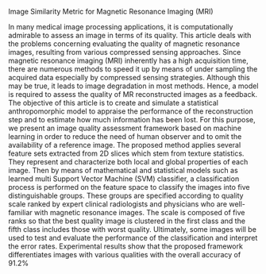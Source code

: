 Image Similarity Metric for Magnetic Resonance Imaging (MRI)

In many medical image processing applications, it is computationally admirable to assess an image in terms of its quality. 
This article deals with the problems concerning evaluating the quality of magnetic resonance images, resulting from various 
compressed sensing approaches. Since magnetic resonance imaging (MRI) inherently has a high acquisition time, there are 
numerous methods to speed it up by means of under sampling the acquired data especially by compressed sensing strategies. 
Although this may be true, it leads to image degradation in most methods. Hence, a model is required to assess the quality 
of MR reconstructed images as a feedback. The objective of this article is to create and simulate a statistical 
anthropomorphic model to appraise the performance of the reconstruction step and to estimate how much information has been 
lost. For this purpose, we present an image quality assessment framework based on machine learning in order to reduce the 
need of human observer and to omit the availability of a reference image. The proposed method applies several feature sets 
extracted from 2D slices which stem from texture statistics. They represent and characterize both local and global properties 
of each image. Then by means of mathematical and statistical models such as learned multi Support Vector Machine (SVM) 
classifier, a classification process is performed on the feature space to classify the images into five distinguishable 
groups. These groups are specified according to quality scale ranked by expert clinical radiologists and physicians who are 
well-familiar with magnetic resonance images. The scale is composed of five ranks so that the best quality image is clustered 
in the first class and the fifth class includes those with worst quality. Ultimately, some images will be used to test and 
evaluate the performance of the classification and interpret the error rates. Experimental results show that the proposed 
framework differentiates images with various qualities with the overall accuracy of 91.2%
